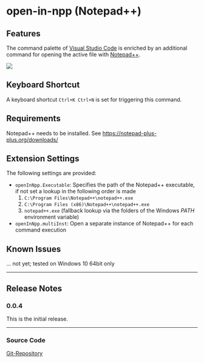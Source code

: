 # open-in-npp (Notepad++)

## Features

The command palette of [Visual Studio Code](https://code.visualstudio.com/) is enriched by an additional command for opening the active file with [Notepad++](https://notepad-plus-plus.org/).

![](https://user-images.githubusercontent.com/43964178/68082571-cb03ab00-fe1e-11e9-8727-14cf950e0503.PNG)

## Keyboard Shortcut
A keyboard shortcut `Ctrl+K Ctrl+N` is set for triggering this command.

## Requirements

Notepad++ needs to be installed. See https://notepad-plus-plus.org/downloads/

## Extension Settings

The following settings are provided:

* `openInNpp.Executable`: Specifies the path of the Notepad++ executable, if not set a lookup in the following order is made
  1. `C:\Program Files\Notepad++\notepad++.exe`
  2. `C:\Program Files (x86)\Notepad++\notepad++.exe`
  3. `notepad++.exe` (fallback lookup via the folders of the Windows *PATH* environment variable)
* `openInNpp.multiInst`: Open a separate instance of Notepad++ for each command execution

## Known Issues

... not yet; tested on Windows 10 64bit only

-----------------------------------------------------------------------------------------------------------

## Release Notes

### 0.0.4
This is the initial release.

-----------------------------------------------------------------------------------------------------------
### Source Code

[Git-Repository](https://github.com/CSeitel/open-in-npp)